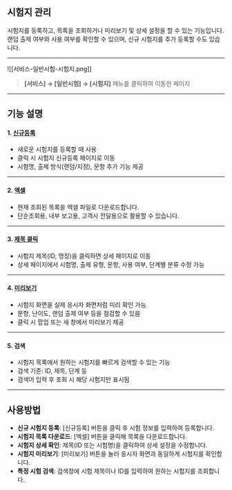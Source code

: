 ## 시험지 관리

시험지를 등록하고, 목록을 조회하거나 미리보기 및 상세 설정을 할 수 있는 기능입니다.  
랜덤 출제 여부와 사용 여부를 확인할 수 있으며, 신규 시험지를 추가 등록할 수도 있습니다.  

***
![[서비스-일반시험-시험지.png]]

> **[서비스] → [일반시험] → [시험지]** 메뉴를 클릭하여 이동한 페이지  

***

## 기능 설명

#### 1. [신규등록](시험지-신규등록.md)
- 새로운 시험지를 등록할 때 사용
- 클릭 시 시험지 신규등록 페이지로 이동
- 시험명, 출제 방식(랜덤/지정), 문항 추가 기능 제공

***

#### 2. [엑셀](엑셀.md)
- 현재 조회된 목록을 엑셀 파일로 다운로드합니다.  
- 단순조회용, 내부 보고용, 고객사 전달용으로 활용할 수 있습니다.  

***

#### 3. [제목 클릭](시험지-상세.md)
- 시험지 제목(ID, 명칭)을 클릭하면 상세 페이지로 이동
- 상세 페이지에서 시험명, 출제 유형, 문항, 사용 여부, 단계별 분류 수정 가능

***

#### 4. [미리보기](시험지-미리보기.md)
- 시험지 화면을 실제 응시자 화면처럼 미리 확인 가능
- 문항, 난이도, 랜덤 출제 여부 등을 점검할 수 있음
- 클릭 시 팝업 또는 새 창에서 미리보기 제공

***

#### 5. 검색
- 시험지 목록에서 원하는 시험지를 빠르게 검색할 수 있는 기능
- 검색 기준: ID, 제목, 단계 등
- 검색어 입력 후 조회 시 해당 시험지만 표시됨

***

## 사용방법
- **신규 시험지 등록**: [신규등록] 버튼을 클릭 후 시험 정보를 입력하여 등록합니다.  
- **시험지 목록 다운로드**: [엑셀] 버튼을 클릭해 목록을 다운로드합니다.  
- **시험지 상세 확인**: 제목(ID 또는 시험명)을 클릭하여 상세 설정을 수정합니다.  
- **시험지 미리보기**: [미리보기] 버튼을 눌러 응시자 화면과 동일하게 시험지를 확인합니다.  
- **특정 시험 검색**: 검색창에 시험 제목이나 ID를 입력하여 원하는 시험지를 조회합니다.  
